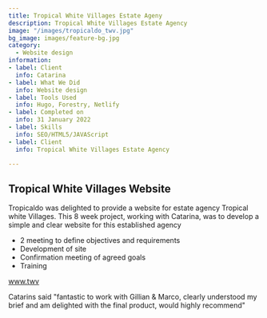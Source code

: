 ```yaml
---
title: Tropical White Villages Estate Ageny
description: Tropical White Villages Estate Agency
image: "/images/tropicaldo_twv.jpg"
bg_image: images/feature-bg.jpg
category: 
  - Website design
information:
- label: Client
  info: Catarina
- label: What We Did
  info: Website design
- label: Tools Used
  info: Hugo, Forestry, Netlify
- label: Completed on
  info: 31 January 2022
- label: Skills
  info: SEO/HTML5/JAVAScript
- label: Client
  info: Tropical White Villages Estate Agency

---
```

## Tropical White Villages Website

Tropicaldo was delighted to provide a website for estate agency Tropical white Villages. This 8 week project, working with Catarina, was to develop a simple and clear website for this established agency

* 2 meeting to define objectives and requirements
* Development of site
* Confirmation meeting of agreed goals
* Training

www.twv

Catarins said "fantastic to work with Gillian & Marco, clearly understood my brief and am  delighted with the final product, would highly recommend"